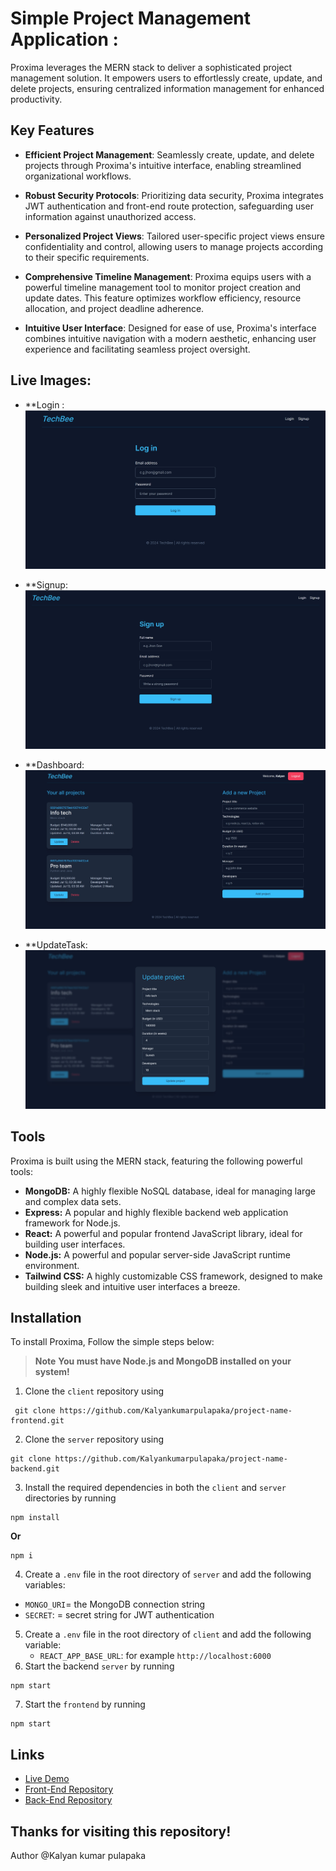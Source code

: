 # Simple Project Management Application :


Proxima leverages the MERN stack to deliver a sophisticated project management solution. It empowers users to effortlessly create, update, and delete projects, ensuring centralized information management for enhanced productivity.


## Key Features

- **Efficient Project Management**: Seamlessly create, update, and delete projects through Proxima's intuitive interface, enabling streamlined organizational workflows.
 
  
- **Robust Security Protocols**: Prioritizing data security, Proxima integrates JWT authentication and front-end route protection, safeguarding user information against unauthorized access.
  

- **Personalized Project Views**: Tailored user-specific project views ensure confidentiality and control, allowing users to manage projects according to their specific requirements.
   

- **Comprehensive Timeline Management**: Proxima equips users with a powerful timeline management tool to monitor project creation and update dates. This feature optimizes workflow efficiency, resource allocation, and project deadline adherence.


- **Intuitive User Interface**: Designed for ease of use, Proxima's interface combines intuitive navigation with a modern aesthetic, enhancing user experience and facilitating seamless project oversight.

## Live Images:

- **Login :
![Alt Text](https://github.com/Kalyankumarpulapaka/project-name-frontend/blob/main/Live%20Images/Screenshot%202024-07-13%20033544.jpg)

- **Signup:
![Alt Text](https://github.com/Kalyankumarpulapaka/project-name-frontend/blob/main/Live%20Images/Screenshot%202024-07-13%20033620.jpg)

- **Dashboard:
![Alt Text](https://github.com/Kalyankumarpulapaka/project-name-frontend/blob/main/Live%20Images/Screenshot%202024-07-13%20033939.jpg)

- **UpdateTask:
![Alt Text](https://github.com/Kalyankumarpulapaka/project-name-frontend/blob/main/Live%20Images/Screenshot%202024-07-13%20034003.jpg)

## Tools

Proxima is built using the MERN stack, featuring the following powerful tools:

- **MongoDB:** A highly flexible NoSQL database, ideal for managing large and complex data sets.
- **Express:** A popular and highly flexible backend web application framework for Node.js.
- **React:** A powerful and popular frontend JavaScript library, ideal for building user interfaces.
- **Node.js:** A powerful and popular server-side JavaScript runtime environment.
- **Tailwind CSS:** A highly customizable CSS framework, designed to make building sleek and intuitive user interfaces a breeze.

## Installation

To install Proxima, Follow the simple steps below:

> **Note**
> **You must have Node.js and MongoDB installed on your system!**

1. Clone the `client` repository using

```
 git clone https://github.com/Kalyankumarpulapaka/project-name-frontend.git
```


2. Clone the `server` repository using

```
git clone https://github.com/Kalyankumarpulapaka/project-name-backend.git
```


3. Install the required dependencies in both the `client` and `server` directories by running

```
npm install
```

**Or**

```
npm i
```

4. Create a `.env` file in the root directory of `server` and add the following variables:

- `MONGO_URI`= the MongoDB connection string
- `SECRET`: = secret string for JWT authentication

5. Create a `.env` file in the root directory of `client` and add the following variable:
   - `REACT_APP_BASE_URL`: for example `http://localhost:6000`
6. Start the backend `server` by running

```
npm start
```

7. Start the `frontend` by running

```
npm start
```

## Links

- [Live Demo](https://main--splendid-phoenix-367a81.netlify.app/login)
- [Front-End Repository](https://github.com/Kalyankumarpulapaka/project-name-frontend)
- [Back-End Repository](https://github.com/Kalyankumarpulapaka/project-name-backend)

## Thanks for visiting this repository!

Author @Kalyan kumar pulapaka 
